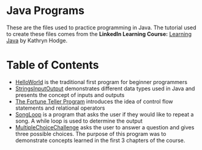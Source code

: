 # Java Programs
These are the files used to practice programming in Java. The tutorial used to create these files comes from the **LinkedIn Learning Course:** 
[Learning Java](https://www.linkedin.com/learning/learning-java-4?trk=learning-serp_learning_search-card&upsellOrderOrigin=homepage-learning_learning-search-bar_search-submit)
by Kathryn Hodge.

# Table of Contents
* [HelloWorld](https://github.com/antoinettehemlall/Java-Journey/blob/master/Java%20Part%201/HelloWorld.java) is the traditional first 
program for beginner programmers
* [StringsInputOutput](https://github.com/antoinettehemlall/Java-Journey/blob/master/Java%20Part%201/StringsInputOutput.java) demonstrates
different data types used in Java and presents the concept of inputs and outputs
* [The Fortune Teller Program](https://github.com/antoinettehemlall/Java-Journey/blob/master/Java%20Part%201/FortuneTellerProgram.java)
introduces the idea of control flow statements and relational operators
* [SongLoop](https://github.com/antoinettehemlall/Java-Journey/blob/master/Java%20Part%201/SongLoop.java) is a program that asks the user if they would like to repeat a song. A while loop is used to determine the output
* [MultipleChoiceChallenge](https://github.com/antoinettehemlall/Java-Journey/blob/master/Java%20Part%201/MultipleChoiceChallenge.java) asks the user to answer a question and gives three possible choices. The purpose of this program was to demonstrate concepts learned in the first 3 chapters of the course.
